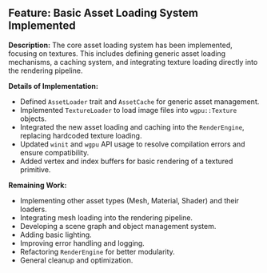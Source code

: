 ## Feature: Basic Asset Loading System Implemented

**Description:**
The core asset loading system has been implemented, focusing on textures. This includes defining generic asset loading mechanisms, a caching system, and integrating texture loading directly into the rendering pipeline.

**Details of Implementation:**
- Defined `AssetLoader` trait and `AssetCache` for generic asset management.
- Implemented `TextureLoader` to load image files into `wgpu::Texture` objects.
- Integrated the new asset loading and caching into the `RenderEngine`, replacing hardcoded texture loading.
- Updated `winit` and `wgpu` API usage to resolve compilation errors and ensure compatibility.
- Added vertex and index buffers for basic rendering of a textured primitive.

**Remaining Work:**
- Implementing other asset types (Mesh, Material, Shader) and their loaders.
- Integrating mesh loading into the rendering pipeline.
- Developing a scene graph and object management system.
- Adding basic lighting.
- Improving error handling and logging.
- Refactoring `RenderEngine` for better modularity.
- General cleanup and optimization.
